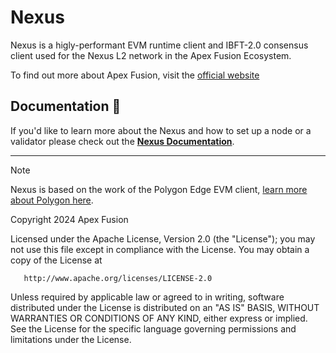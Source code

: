 # Nexus

Nexus is a higly-performant EVM runtime client and IBFT-2.0 consensus client
used for the Nexus L2 network in the Apex Fusion Ecosystem.

To find out more about Apex Fusion, visit the [official website](https://apexfusion.org/)

## Documentation 📝

If you'd like to learn more about the Nexus and how to set up a node or a validator
please check out the **[Nexus Documentation](https://developers.apexfusion.org/documentation/nexus)**.

---

> [!NOTE]  
> Nexus is based on the work of the Polygon Edge EVM client, [learn more about Polygon here](https://polygon.technology/).

Copyright 2024 Apex Fusion

Licensed under the Apache License, Version 2.0 (the "License");
you may not use this file except in compliance with the License.
You may obtain a copy of the License at

       http://www.apache.org/licenses/LICENSE-2.0

Unless required by applicable law or agreed to in writing, software
distributed under the License is distributed on an "AS IS" BASIS,
WITHOUT WARRANTIES OR CONDITIONS OF ANY KIND, either express or implied.
See the License for the specific language governing permissions and
limitations under the License.
